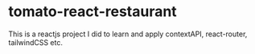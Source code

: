 # tomato-react-restaurant

This is a reactjs project I did to learn and apply contextAPI, react-router, tailwindCSS etc.
